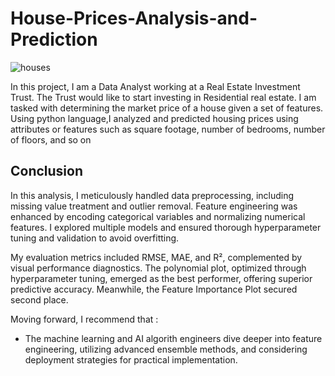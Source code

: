# House-Prices-Analysis-and-Prediction
![houses](https://github.com/temidayo-egb/temidayo-egb-House-Prices-Analysis-and-Prediction/assets/137461001/08b4d411-ff02-4b0a-80c1-6d21ea104f56)


In this project, I am a Data Analyst working at a Real Estate Investment Trust. The Trust would like to start investing in Residential real estate. I am tasked with determining the market price of a house given a set of features. Using python language,I analyzed and predicted housing prices using attributes or features such as square footage, number of bedrooms, number of floors, and so on

## Conclusion

In this analysis, I meticulously handled data preprocessing, including missing value treatment and outlier removal. Feature engineering was enhanced by encoding categorical variables and normalizing numerical features. I explored multiple models and ensured thorough hyperparameter tuning and validation to avoid overfitting.

My evaluation metrics included RMSE, MAE, and R², complemented by visual performance diagnostics. The polynomial plot, optimized through hyperparameter tuning, emerged as the best performer, offering superior predictive accuracy. Meanwhile, the Feature Importance Plot secured second place.

Moving forward, I recommend that :

* The machine learning and AI algorith engineers dive deeper into feature engineering, utilizing advanced ensemble methods, and considering deployment strategies for practical implementation.
